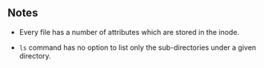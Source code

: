 ## Notes

-   Every file has a number of attributes which are stored in the inode.

-   `ls` command has no option to list only the sub-directories under a given directory.
